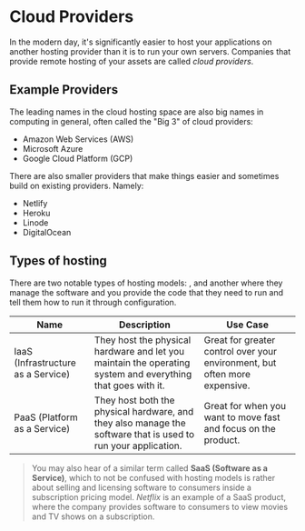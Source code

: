 # Cloud Providers

In the modern day, it's significantly easier to host your applications on another hosting provider than it is to run your own servers. Companies that provide remote hosting of your assets are called _cloud providers_. 

## Example Providers

The leading names in the cloud hosting space are also big names in computing in general, often called the "Big 3" of cloud providers:

- Amazon Web Services (AWS)
- Microsoft Azure
- Google Cloud Platform (GCP)

There are also smaller providers that make things easier and sometimes build on existing providers. Namely:

- Netlify
- Heroku
- Linode
- DigitalOcean

## Types of hosting

There are two notable types of hosting models: , and another where they manage the software and you provide the code that they need to run and tell them how to run it through configuration.

| Name | Description | Use Case
| --- | --- | --- |
| IaaS  (Infrastructure as a Service) | They host the physical hardware and let you maintain the operating system and everything that goes with it. | Great for greater control over your environment, but often more expensive. |
| PaaS (Platform as a Service) |  They host both the physical hardware, and they also manage the software that is used to run your application. | Great for when you want to move fast and focus on the product.

> You may also hear of a similar term called **SaaS (Software as a Service)**, which to not be confused with hosting models is rather about selling and licensing software to consumers inside a subscription pricing model. _Netflix_ is an example of a SaaS product, where the company provides software to consumers to view movies and TV shows on a subscription.
